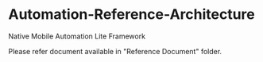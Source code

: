 # Automation-Reference-Architecture

Native Mobile Automation Lite Framework

Please refer document available in "Reference Document" folder.
